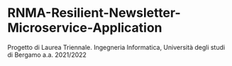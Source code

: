# RNMA-Resilient-Newsletter-Microservice-Application
Progetto di Laurea Triennale. Ingegneria Informatica, Università degli studi di Bergamo a.a. 2021/2022

